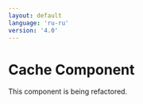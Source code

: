 ```yaml
---
layout: default
language: 'ru-ru'
version: '4.0'
---
```

# Cache Component

This component is being refactored.